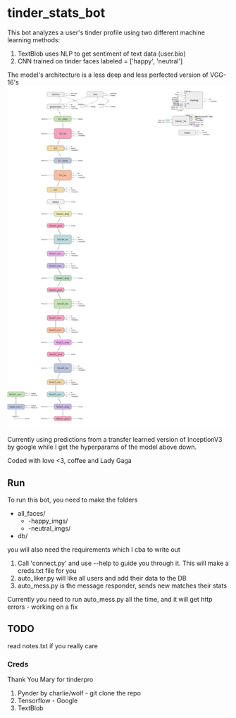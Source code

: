 # tinder_stats_bot

This bot analyzes a user's tinder profile using two different machine learning methods:

1. TextBlob uses NLP to get sentiment of text data (user.bio)
2. CNN trained on tinder faces labeled = ['happy', 'neutral']

The model's architecture is a less deep and less perfected version of VGG-16's
![Alt text](other/modelpic.png "model pic")

Currently using predictions from a transfer learned version of InceptionV3 by google while I get the hyperparams of the model above down.

Coded with love <3, coffee and Lady Gaga

## Run
To run this bot, you need to make the folders

* all_faces/
    * -happy_imgs/
    * -neutral_imgs/
* db/

you will also need the requirements which I cba to write out

1. Call 'connect.py' and use --help to guide you through it. This will make a creds.txt file for you
2. auto_liker.py will like all users and add their data to the DB 
3. auto_mess.py is the message responder, sends new matches their stats

Currently you need to run auto_mess.py all the time, and it will get http errors - working on a fix

## TODO
read notes.txt if you really care

### Creds

Thank You Mary for tinderpro

1. Pynder by charlie/wolf - git clone the repo 
2. Tensorflow - Google
3. TextBlob  

